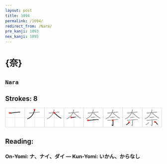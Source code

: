 ```yaml
---
layout: post
title: 1094
permalink: /1094/
redirect_from: /Nara/
pre_kanji: 1093
nex_kanji: 1095
---
```


# {奈}

## `Nara`

## Strokes: 8

<div class="stroke"><img src="../images/E5A588.png" /></div>

## Reading:

### On-Yomi: ナ、ナイ、ダイ &mdash; Kun-Yomi: いかん、からなし
